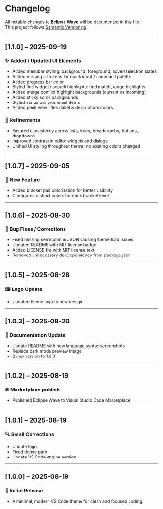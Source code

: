 # Changelog

All notable changes to **Eclipse Wave** will be documented in this file.  
This project follows [Semantic Versioning](https://semver.org).

---

## [1.1.0] – 2025-09-19

### ✨ Added / Updated UI Elements

- Added menubar styling: background, foreground, hover/selection states
- Added missing UI tokens for quick input / command palette
- Added progress bar color
- Styled find widget / search highlights: find match, range highlights
- Added merge conflict highlight backgrounds (current vs incoming)
- Added sticky scroll backgrounds
- Styled status bar prominent items
- Added peek view titles (label & description) colors

### 🔧 Refinements

- Ensured consistency across lists, trees, breadcrumbs, buttons, dropdowns
- Improved contrast in editor widgets and dialogs
- Unified UI styling throughout theme; no existing colors changed

---

## [1.0.7] – 2025-09-05

### 🧩 New Feature

- Added bracket pair colorization for better visibility
- Configured distinct colors for each bracket level

---

## [1.0.6] – 2025-08-30

### 🐛 Bug Fixes / Corrections

- Fixed missing semicolon in JSON causing theme load issues
- Updated README with MIT license badge
- Added LICENSE file with MIT license text
- Removed unnecessary devDependency from package.json

---

## [1.0.5] – 2025-08-28

### 🖼 Logo Update

- Updated theme logo to new design.

---

## [1.0.3] – 2025-08-20

### 📝 Documentation Update

- Update README with new language syntax screenshots
- Replace dark mode preview image
- Bump version to 1.0.3

---

## [1.0.2] – 2025-08-19

### 🌐 Marketplace publish

- Published Eclipse Wave to Visual Studio Code Marketplace

---

## [1.0.1] – 2025-08-19

### 🔍 Small Corrections

- Update logo
- Fixed theme path
- Update VS Code engine version

---

## [1.0.0] – 2025-08-19

### 🎉 Initial Release

- A minimal, modern VS Code theme for clean and focused coding.
